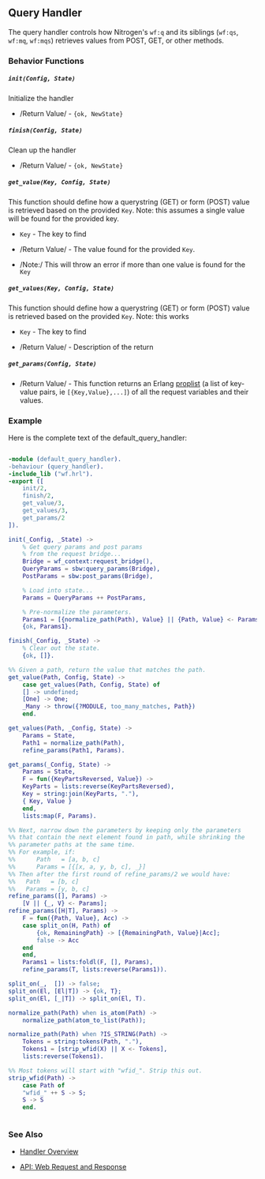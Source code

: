 <!-- dash: Handlers - Query | Guide | ###:Section -->



## Query Handler

The query handler controls how Nitrogen's `wf:q` and its siblings (`wf:qs`, `wf:mq`, `wf:mqs`) retrieves values from POST, GET, or other methods.

### Behavior Functions

##### `init(Config, State)`

  Initialize the handler

 *  /Return Value/ - `{ok, NewState}`

##### `finish(Config, State)`

  Clean up the handler

 *  /Return Value/ - `{ok, NewState}`

##### `get_value(Key, Config, State)`

  This function should define how a querystring (GET) or form (POST) value is
  retrieved based on the provided `Key`. Note: this assumes a single value will
  be found for the provided key.

 *  `Key` - The key to find

 *  /Return Value/ - The value found for the provided `Key`.

 *  /Note:/ This will throw an error if more than one value is found for the
    `Key`

##### `get_values(Key, Config, State)`

  This function should define how a querystring (GET) or form (POST) value is
  retrieved based on the provided `Key`. Note: this works

 *  `Key` - The key to find

 *  /Return Value/ - Description of the return

##### `get_params(Config, State)`

 *  /Return Value/ - This function returns an Erlang
  [proplist](http://www.erlang.org/doc/man/proplists.html) (a list of
  key-value pairs, ie `[{Key,Value},...]`) of all the request variables and
  their values.

### Example

Here is the complete text of the default_query_handler:

```erlang

-module (default_query_handler).
-behaviour (query_handler).
-include_lib ("wf.hrl").
-export ([
    init/2,
    finish/2,
    get_value/3,
    get_values/3,
    get_params/2
]).

init(_Config, _State) ->
    % Get query params and post params
    % from the request bridge...
    Bridge = wf_context:request_bridge(),
    QueryParams = sbw:query_params(Bridge),
    PostParams = sbw:post_params(Bridge),

    % Load into state...
    Params = QueryParams ++ PostParams,

    % Pre-normalize the parameters.
    Params1 = [{normalize_path(Path), Value} || {Path, Value} <- Params, Path /= undefined, Path /= []],
    {ok, Params1}.

finish(_Config, _State) ->
    % Clear out the state.
    {ok, []}.

%% Given a path, return the value that matches the path.
get_value(Path, Config, State) ->
    case get_values(Path, Config, State) of
	[] -> undefined;
	[One] -> One;
	_Many -> throw({?MODULE, too_many_matches, Path})
    end.

get_values(Path, _Config, State) ->
    Params = State,
    Path1 = normalize_path(Path),
    refine_params(Path1, Params).

get_params(_Config, State) ->
    Params = State,
    F = fun({KeyPartsReversed, Value}) ->
	KeyParts = lists:reverse(KeyPartsReversed),
	Key = string:join(KeyParts, "."),
	{ Key, Value }
    end,
    lists:map(F, Params).

%% Next, narrow down the parameters by keeping only the parameters
%% that contain the next element found in path, while shrinking the
%% parameter paths at the same time.
%% For example, if:
%%      Path   = [a, b, c]
%%      Params = [{[x, a, y, b, c], _}]
%% Then after the first round of refine_params/2 we would have:
%%   Path   = [b, c]
%%   Params = [y, b, c]
refine_params([], Params) ->
    [V || {_, V} <- Params];
refine_params([H|T], Params) ->
    F = fun({Path, Value}, Acc) ->
	case split_on(H, Path) of
	    {ok, RemainingPath} -> [{RemainingPath, Value}|Acc];
	    false -> Acc
	end
    end,
    Params1 = lists:foldl(F, [], Params),
    refine_params(T, lists:reverse(Params1)).

split_on(_,  []) -> false;
split_on(El, [El|T]) -> {ok, T};
split_on(El, [_|T]) -> split_on(El, T).

normalize_path(Path) when is_atom(Path) ->
    normalize_path(atom_to_list(Path));

normalize_path(Path) when ?IS_STRING(Path) ->
    Tokens = string:tokens(Path, "."),
    Tokens1 = [strip_wfid(X) || X <- Tokens],
    lists:reverse(Tokens1).

%% Most tokens will start with "wfid_". Strip this out.
strip_wfid(Path) ->
    case Path of
	"wfid_" ++ S -> S;
	S -> S
    end.



```


### See Also

 *  [Handler Overview](handlers.md)

 *  [API: Web Request and Response](api.md)
